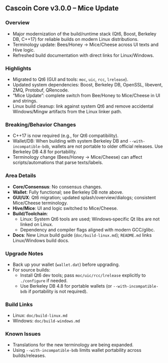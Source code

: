 ## Cascoin Core v3.0.0 – Mice Update

### Overview
- Major modernization of the build/runtime stack (Qt6, Boost, Berkeley DB, C++17) for reliable builds on modern Linux distributions.
- Terminology update: Bees/Honey → Mice/Cheese across UI texts and Hive logic.
- Refreshed build documentation with direct links for Linux/Windows.

### Highlights
- Migrated to Qt6 (GUI and tools: `moc`, `uic`, `rcc`, `lrelease`).
- Updated system dependencies: Boost, Berkeley DB, OpenSSL, libevent, ZMQ, Protobuf, QRencode.
- “Mice Update”: complete switch from Bee/Honey to Mice/Cheese in UI and strings.
- Linux build cleanup: link against system Qt6 and remove accidental Windows/Mingw artifacts from the Linux linker path.

### Breaking/Behavior Changes
- C++17 is now required (e.g., for Qt6 compatibility).
- Wallet/DB: When building with system Berkeley DB and `--with-incompatible-bdb`, wallets are not portable to older official releases. Use Berkeley DB 4.8 for portability.
- Terminology change (Bees/Honey → Mice/Cheese) can affect scripts/automations that parse texts/labels.

### Area Details
- **Core/Consensus**: No consensus changes.
- **Wallet**: Fully functional; see Berkeley DB note above.
- **GUI/UX**: Qt6 migration; updated splash/overview/dialogs; consistent Mice/Cheese terminology.
- **Hive/Mice**: UI and logic switched to Mice/Cheese.
- **Build/Toolchain**:
  - Linux: System Qt6 tools are used; Windows‑specific Qt libs are not linked on Linux.
  - Dependency and compiler flags aligned with modern GCC/glibc.
- **Docs**: New Linux build guide (`doc/build-linux.md`); `README.md` links Linux/Windows build docs.

### Upgrade Notes
- Back up your wallet (`wallet.dat`) before upgrading.
- For source builds:
  - Install Qt6 dev tools; pass `moc/uic/rcc/lrelease` explicitly to `./configure` if needed.
  - Use Berkeley DB 4.8 for portable wallets (or `--with-incompatible-bdb` if portability is not required).

### Build Links
- Linux: `doc/build-linux.md`
- Windows: `doc/build-windows.md`

### Known Issues
- Translations for the new terminology are being expanded.
- Using `--with-incompatible-bdb` limits wallet portability across builds/releases.


